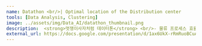 ```yaml
---
name: Datathon <br/>| Optimal location of the Distribution center
tools: [Data Analysis, Clustering]
image: ../assets/img/Data_AI/datathon_thumbnail.png
description:  <strong>멋쟁이사자처럼 데이터톤</strong> <br/>- 물류 프로세스 효율화를 위한 목적별 물류센터 최적 입지 선정<br/>- 독일 BentoBox 벤치마킹 시범 운영 최적 입지 제안
external_url: https://docs.google.com/presentation/d/1ax6UkX-rRmRuoBCuAGCJvEeMsXp-HesWJSIa6o0d3bQ/present
---
```


